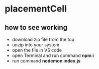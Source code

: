 # placementCell

## how to see working
 * download zip file from the top
 * unzip into your system
 * open the file in VS code
 * open Terminal and run command __npm i__
 * run command __nodemon index.js__
 
 
